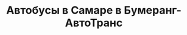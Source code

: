 ---
layout: categories
catid: Автобусы
index: 7
title: "Автобусы в Самаре в Бумеранг-АвтоТранс"
h123: "Аренда автобусов"
desc: "Взять в аренду пассажирский автотранспорт в Самаре в Бумеранг-АвтоТранс. Подробнее по тел."
metaimg: "/img/slider/slide-2.jpg"
---